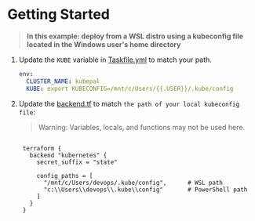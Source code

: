 # Getting Started

> **In this example: deploy from a WSL distro using a kubeconfig file located in the Windows user's home directory**

1. Update the `KUBE` variable in [Taskfile.yml](../Taskfile.yaml) to match your path.

   ```yaml
   env:
     CLUSTER_NAME: kubepal
     KUBE: export KUBECONFIG=/mnt/c/Users/{{.USER}}/.kube/config
   ```

2. Update the [backend.tf](/kube/minik8s/backend.tf) to match `the path of your local kubeconfig file`:

   > Warning: Variables, locals, and functions may not be used here.

   ```hcl

    terraform {
      backend "kubernetes" {
        secret_suffix = "state"

        config_paths = [
          "/mnt/c/Users/devops/.kube/config",      # WSL path
          "c:\\Users\\devops\\.kube\\config"       # PowerShell path
        ]
      }
    }


   ```
